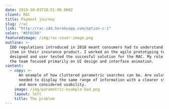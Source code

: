 ```yaml
---
date: 2019-10-03T20:51:00.000Z
client: RAC
title: Payment journey
slug: /rac
link: "http://rac-idd.herokuapp.com/option-c-1"
color: "#EF6C00"
featuredimage: /img/rac-cover-image.png
outline: >-
  IDD regulations introduced in 2018 meant consumers had to understand every
  item in their insurance product. I worked on the agile prototyping team that
  designed and user tested the succesful solution for the RAC. My role within
  the team focused primarily on UI design and interface animation.
content:
  - copy: >-
      An example of how cluttered parametric searches can be. Are solution
      needed to display the same range of information with a clearer structure
      and more considered usability.
    image: /img/parametric-example-bad.png
    layout: left
    title: The problem
---
```

